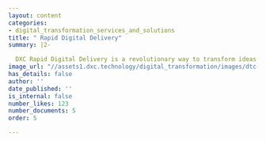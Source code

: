 ```yaml
---
layout: content
categories:
- digital_transformation_services_and_solutions
title: " Rapid Digital Delivery"
summary: |2-

  DXC Rapid Digital Delivery is a revolutionary way to transform ideas into minimum viable products in weeks rather than months. It leverages the experience and skills of DXC and an externally crowdsourced talent pool.
image_url: "//assets1.dxc.technology/digital_transformation/images/dtc-rapid-bw.jpg"
has_details: false
author: ''
date_published: ''
is_internal: false
number_likes: 123
number_documents: 5
order: 5

---
```

